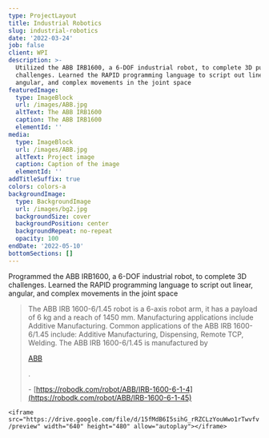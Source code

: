 ```yaml
---
type: ProjectLayout
title: Industrial Robotics
slug: industrial-robotics
date: '2022-03-24'
job: false
client: WPI
description: >-
  Utilized the ABB IRB1600, a 6-DOF industrial robot, to complete 3D puzzles and
  challenges. Learned the RAPID programming language to script out linear,
  angular, and complex movements in the joint space
featuredImage:
  type: ImageBlock
  url: /images/ABB.jpg
  altText: The ABB IRB1600
  caption: The ABB IRB1600
  elementId: ''
media:
  type: ImageBlock
  url: /images/ABB.jpg
  altText: Project image
  caption: Caption of the image
  elementId: ''
addTitleSuffix: true
colors: colors-a
backgroundImage:
  type: BackgroundImage
  url: /images/bg2.jpg
  backgroundSize: cover
  backgroundPosition: center
  backgroundRepeat: no-repeat
  opacity: 100
endDate: '2022-05-10'
bottomSections: []
---
```

Programmed the ABB IRB1600, a 6-DOF industrial robot, to complete 3D challenges. Learned the RAPID programming language to script out linear, angular, and complex movements in the joint space

> The ABB IRB 1600-6/1.45 robot is a 6-axis robot arm, it has a payload of 6 kg and a reach of 1450 mm. Manufacturing applications include Additive Manufacturing.
> Common applications of the ABB IRB 1600-6/1.45 include: Additive Manufacturing, Dispensing, Remote TCP, Welding.
> The ABB IRB 1600-6/1.45 is manufactured by 
>
> [ABB](https://robodk.com/library#filter?brand=abb)
>
> .
>
> \- [https://robodk.com/robot/ABB/IRB-1600-6-1-4](https://robodk.com/robot/ABB/IRB-1600-6-1-45)





`<iframe src="https://drive.google.com/file/d/15fMdB6I5sihG_rRZCLzYouWwo1rTwvfv/preview" width="640" height="480" allow="autoplay"></iframe>`

